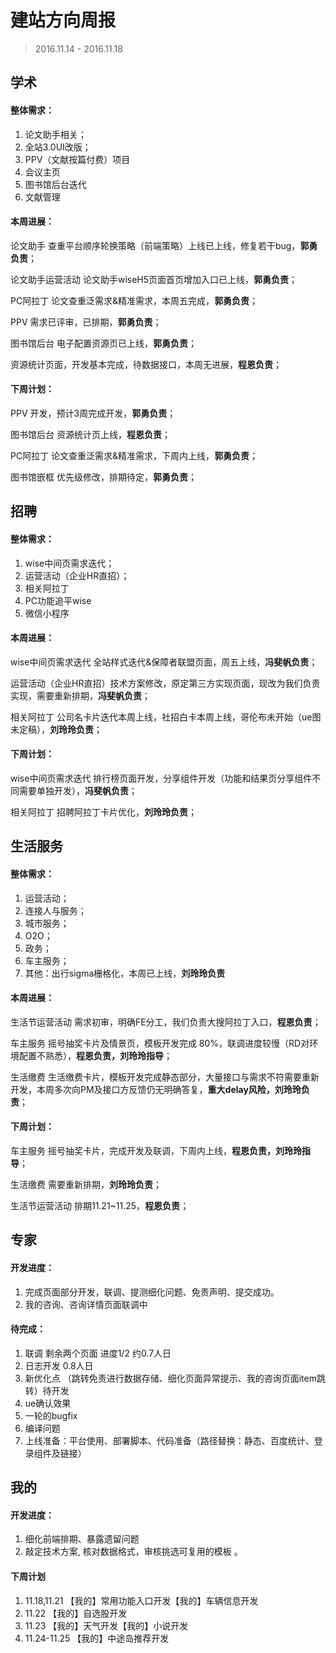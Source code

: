 # 建站方向周报

> 2016.11.14 - 2016.11.18

## 学术

#### 整体需求：
1. 论文助手相关；
2. 全站3.0UI改版；
3. PPV（文献按篇付费）项目
4. 会议主页
5. 图书馆后台迭代
6. 文献管理

#### 本周进展：       

论文助手 查重平台顺序轮换策略（前端策略）上线已上线，修复若干bug，**郭勇负责**；

论文助手运营活动 论文助手wiseH5页面首页增加入口已上线，**郭勇负责**；

PC阿拉丁 论文查重泛需求&精准需求，本周五完成，**郭勇负责**；

PPV 需求已评审，已排期，**郭勇负责**；

图书馆后台 电子配置资源页已上线，**郭勇负责**；

资源统计页面，开发基本完成，待数据接口，本周无进展，**程恩负责**；

#### 下周计划：

PPV 开发，预计3周完成开发，**郭勇负责**；

图书馆后台 资源统计页上线，**程恩负责**；

PC阿拉丁 论文查重泛需求&精准需求，下周内上线，**郭勇负责**；

图书馆嵌框 优先级修改，排期待定，**郭勇负责**； 

## 招聘

#### 整体需求：

1. wise中间页需求迭代；
2. 运营活动（企业HR直招）；
3. 相关阿拉丁
4. PC功能追平wise
5. 微信小程序
 
#### 本周进展：

wise中间页需求迭代 全站样式迭代&保障者联盟页面，周五上线，**冯斐帆负责**；

运营活动（企业HR直招）技术方案修改，原定第三方实现页面，现改为我们负责实现，需要重新排期，**冯斐帆负责**；

相关阿拉丁 公司名卡片迭代本周上线，社招白卡本周上线，哥伦布未开始（ue图未定稿），**刘玲玲负责**；
 
#### 下周计划：
       
wise中间页需求迭代 排行榜页面开发，分享组件开发（功能和结果页分享组件不同需要单独开发），**冯斐帆负责**；

相关阿拉丁 招聘阿拉丁卡片优化，**刘玲玲负责**；

## 生活服务

#### 整体需求：

1. 运营活动；
2. 连接人与服务；
3. 城市服务；
4. O2O；
5. 政务；
6. 车主服务；
7. 其他：出行sigma栅格化，本周已上线，**刘玲玲负责**

#### 本周进展：

生活节运营活动 需求初审，明确FE分工，我们负责大搜阿拉丁入口，**程恩负责**；

车主服务 摇号抽奖卡片及情景页，模板开发完成 80%，联调进度较慢（RD对环境配置不熟悉），**程恩负责，刘玲玲指导**；

生活缴费 生活缴费卡片，模板开发完成静态部分，大量接口与需求不符需要重新开发，本周多次向PM及接口方反馈仍无明确答复，**重大delay风险，刘玲玲负责**；

#### 下周计划：
 
车主服务 摇号抽奖卡片，完成开发及联调，下周内上线，**程恩负责，刘玲玲指导**；

生活缴费 需要重新排期，**刘玲玲负责**；

生活节运营活动 排期11.21~11.25，**程恩负责**；

## 专家

#### 开发进度：

1. 完成页面部分开发，联调、提测细化问题、免责声明、提交成功。
2. 我的咨询、咨询详情页面联调中

#### 待完成：

1. 联调 剩余两个页面 进度1/2  约0.7人日
2. 日志开发                 0.8人日
3. 新优化点 （跳转免责进行数据存储、细化页面异常提示、我的咨询页面item跳转）待开发
4. ue确认效果
5. 一轮的bugfix
6. 编译问题
7. 上线准备：平台使用、部署脚本、代码准备（路径替换：静态、百度统计、登录组件及链接）

## 我的

#### 开发进度：

1. 细化前端排期、暴露遗留问题
2. 敲定技术方案, 核对数据格式，审核挑选可复用的模板 。 

#### 下周计划

1. 11.18,11.21      【我的】常用功能入口开发【我的】车辆信息开发
2. 11.22            【我的】自选股开发
3. 11.23            【我的】天气开发【我的】小说开发
4. 11.24-11.25      【我的】中途岛推荐开发  
    